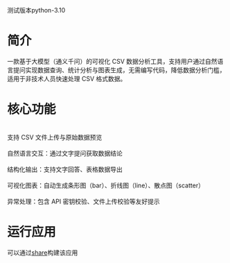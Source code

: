 测试版本python-3.10
# 简介
一款基于大模型（通义千问）的可视化 CSV 数据分析工具，支持用户通过自然语言提问实现数据查询、统计分析与图表生成，无需编写代码，降低数据分析门槛，适用于非技术人员快速处理 CSV 格式数据。

# 核心功能
<br>支持 CSV 文件上传与原始数据预览</br>
<br>自然语言交互：通过文字提问获取数据结论</br>
<br>结构化输出：支持文字回答、表格数据导出</br>
<br>可视化图表：自动生成条形图（bar）、折线图（line）、散点图（scatter）</br>
<br>异常处理：包含 API 密钥校验、文件上传校验等友好提示</br>

# 运行应用
可以通过[share](https://share.streamlit.io/)构建该应用
